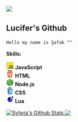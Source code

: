 ![](https://cdn.discordapp.com/attachments/769531308769804318/812630322599559198/github2.png)


## Lucifer's Github

```css
Hello my name is Şafak ^^
```
 
**Skills:**  

<code><img height="20" src="https://raw.githubusercontent.com/github/explore/80688e429a7d4ef2fca1e82350fe8e3517d3494d/topics/javascript/javascript.png"></code> **JavaScript**<br> 
<code><img height="20" src="https://raw.githubusercontent.com/github/explore/5c058a388828bb5fde0bcafd4bc867b5bb3f26f3/topics/html/html.png"></code> **HTML** <br>
<code><img height="20" src="https://raw.githubusercontent.com/github/explore/80688e429a7d4ef2fca1e82350fe8e3517d3494d/topics/nodejs/nodejs.png"></code> **Node.js** <br>
<code><img height="20" src="https://raw.githubusercontent.com/github/explore/80688e429a7d4ef2fca1e82350fe8e3517d3494d/topics/css/css.png"></code> **CSS**<br>
<code><img height="20" src="https://raw.githubusercontent.com/github/explore/80688e429a7d4ef2fca1e82350fe8e3517d3494d/topics/lua/lua.png"></code> **Lua**<br>


<a href="https://github.com/LuciTheDev">
  <img align="center" src="https://github-readme-stats.anuraghazra1.vercel.app/api?username=LuciTheDev&show_icons=true&include_all_commits=true&theme=material-palenight" alt="Sylwia's Github Stats" />
</a>
<a href="https://instagram.com/justsaylucifer/">
  <!-- Change the `github-readme-stats.anuraghazra1.vercel.app` to `github-readme-stats.vercel.app`  -->
  <img align="center" src="https://github-readme-stats.anuraghazra1.vercel.app/api/top-langs/?username=LuciTheDev&layout=compact&theme=material-palenight" />
</a> 

